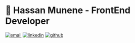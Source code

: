 # 🌟 Hassan Munene - FrontEnd Developer
[![email](https://github.com/user-attachments/assets/f23e013f-c317-4f36-8eae-f66a284ba62a)](mailto:awanzihassan6@gmail.com) [![linkedin](https://github.com/user-attachments/assets/79b9f20b-c443-4586-9c03-5f6088c4efb0)](https://www.linkedin.com/in/hassan-munene-41290b237/) [![github](https://github.com/user-attachments/assets/a19c3972-7824-4299-bb9e-53da0a10229b)](https://github.com/HassanMunene)



